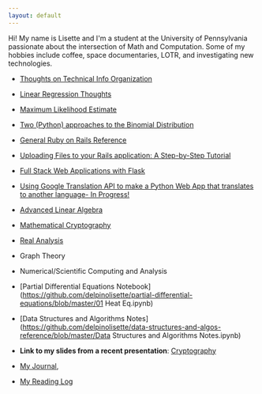 ```yaml
---
layout: default
---
```

Hi! My name is Lisette and I'm a student at the University of Pennsylvania passionate about the intersection of Math and Computation. Some of my hobbies include coffee, space documentaries, LOTR, and investigating new technologies.

- [Thoughts on Technical Info Organization](organization.md)

- [Linear Regression Thoughts](linear_regression.md)

- [Maximum Likelihood Estimate](MLE.md)

- [Two (Python) approaches to the Binomial Distribution](binom_dist.md)

- [General Ruby on Rails Reference](ruby.md)

- [Uploading Files to your Rails application: A Step-by-Step Tutorial](rails_active_store_file_upload.md)

- [Full Stack Web Applications with Flask](flask_start.md)

- [Using Google Translation API to make a Python Web App that translates to another language- In Progress!](flask_py_translate_api.md)

- [Advanced Linear Algebra](line_alg.md)

- [Mathematical Cryptography](mathematical_crypto.md)

- [Real Analysis](analysis.md)

- Graph Theory

- Numerical/Scientific Computing and Analysis

- [Partial Differential Equations Notebook](https://github.com/delpinolisette/partial-differential-equations/blob/master/01 Heat Eq.ipynb)

- [Data Structures and Algorithms Notes](https://github.com/delpinolisette/data-structures-and-algos-reference/blob/master/Data Structures and Algorithms Notes.ipynb)



- **Link to my slides from a recent presentation**: [Cryptography](https://drive.google.com/file/d/1MdGkOsmxy2CyUJRVHIdzjVyykqI3To42/view?fbclid=IwAR3VM03FceUloxVeDge2JDqKOYtu4hkWEx-uqhDgS_nINv2S9eHKC78kZdU)

- [My Journal](journal.md), 

- [My Reading Log](reading.md)





